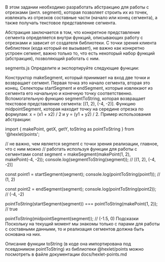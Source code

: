 В этом задании необходимо разработать абстракцию для работы с отрезками (англ. segment), которая позволяет строить их из точек, извлекать из отрезков составные части (начало или конец сегмента), а также получать текстовое представление сегмента.

Абстракция заключается в том, что конкретное представление сегмента определяется внутри функций, описывающих работу с отрезками и зависит от создателя библиотеки. С точки зрения клиента библиотеки (кода который ее вызывает), не важно как конкретно устроен сегмент, важно только то, что есть некоторый набор функций (абстракция), позволяющий работать с ним.

segments.js
Определите и экспортируйте следующие функции:

Конструктор makeSegment, который принимает на вход две точки и возвращает сегмент. Первая точка это начало сегмента, вторая это конец.
Селекторы startSegment и endSegment, которые извлекают из сегмента его начальную и конечную точку соответственно.
Вспомогательную функцию segmentToString, которая возвращает текстовое представление сегмента: [(1, 2), (-4, -2)].
Функцию midpointSegment, которая находит точку на середине отрезка по формулaм: x = (x1 + x2) / 2 и y = (y1 + y2) / 2.
Пример использования абстракции:

import { makePoint, getX, getY, toString as pointToString } from '@hexlet/points';

// не важно, чем является segment с точки зрения реализации, главное, что с ним можно
// работать используя функции для работы с сегментами
const segment = makeSegment(makePoint(1, 2), makePoint(-4, -2));
console.log(segmentToString(segment)); // [(1, 2), (-4, -2)]

const point1 = startSegment(segment);
console.log(pointToString(point1)); // (1, 2)

const point2 = endSegment(segment);
console.log(pointToString(point2)); // (-4, -2)

pointToString(startSegment(segment)) === pointToString(makePoint(1, 2)); // true

pointToString(midpointSegment(segment)); // (-1.5, 0)
Подсказки
Поскольку на текущий момент мы знакомы только с парами для работы с составными данными, то и реализация сегментов должна быть основана на них.

Описание функции toString (в коде она импортирована под псевдонимом pointToString) из библиотеки @hexlet/points можно посмотреть в файле документации docs/hexlet-points.md
